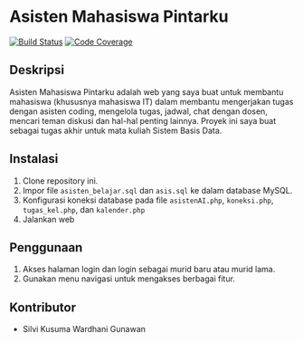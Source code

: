 # Asisten Mahasiswa Pintarku

[![Build Status](link-ke-badge-build-status)](link-ke-build-status)
[![Code Coverage](link-ke-badge-code-coverage)](link-ke-code-coverage)

## Deskripsi

Asisten Mahasiswa Pintarku adalah web yang saya buat untuk membantu mahasiswa (khususnya mahasiswa IT) dalam membantu mengerjakan tugas dengan asisten coding, mengelola tugas, jadwal, chat dengan dosen, mencari teman diskusi dan hal-hal penting lainnya. Proyek ini saya buat sebagai tugas akhir untuk mata kuliah Sistem Basis Data.

## Instalasi
1.  Clone repository ini.
2.  Impor file `asisten_belajar.sql` dan `asis.sql` ke dalam database MySQL.
3.  Konfigurasi koneksi database pada file `asistenAI.php`, `koneksi.php`, `tugas_kel.php`, dan `kalender.php`
4.  Jalankan web

## Penggunaan
1.  Akses halaman login dan login sebagai murid baru atau murid lama.
2.  Gunakan menu navigasi untuk mengakses berbagai fitur.

## Kontributor
*   Silvi Kusuma Wardhani Gunawan 
